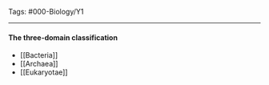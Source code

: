 Tags: #000-Biology/Y1

---
#### The three-domain classification
- [[Bacteria]]
- [[Archaea]]
- [[Eukaryotae]]